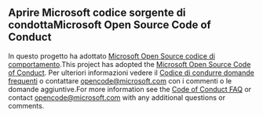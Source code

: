## <a name="microsoft-open-source-code-of-conduct"></a><span data-ttu-id="4b0b4-101">Aprire Microsoft codice sorgente di condotta</span><span class="sxs-lookup"><span data-stu-id="4b0b4-101">Microsoft Open Source Code of Conduct</span></span>
<span data-ttu-id="4b0b4-102">In questo progetto ha adottato [Microsoft Open Source codice di comportamento](https://opensource.microsoft.com/codeofconduct/).</span><span class="sxs-lookup"><span data-stu-id="4b0b4-102">This project has adopted the [Microsoft Open Source Code of Conduct](https://opensource.microsoft.com/codeofconduct/).</span></span>
<span data-ttu-id="4b0b4-103">Per ulteriori informazioni vedere il [Codice di condurre domande frequenti](https://opensource.microsoft.com/codeofconduct/faq/) o contattare [opencode@microsoft.com](mailto:opencode@microsoft.com) con i commenti o le domande aggiuntive.</span><span class="sxs-lookup"><span data-stu-id="4b0b4-103">For more information see the [Code of Conduct FAQ](https://opensource.microsoft.com/codeofconduct/faq/) or contact [opencode@microsoft.com](mailto:opencode@microsoft.com) with any additional questions or comments.</span></span>